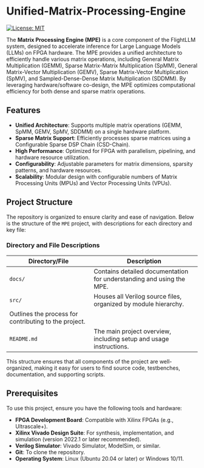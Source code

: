 # Unified-Matrix-Processing-Engine



[![License: MIT](https://img.shields.io/badge/License-MIT-yellow.svg)](https://opensource.org/licenses/MIT)

The **Matrix Processing Engine (MPE)** is a core component of the FlightLLM system, designed to accelerate inference for Large Language Models (LLMs) on FPGA hardware. The MPE provides a unified architecture to efficiently handle various matrix operations, including General Matrix Multiplication (GEMM), Sparse Matrix-Matrix Multiplication (SpMM), General Matrix-Vector Multiplication (GEMV), Sparse Matrix-Vector Multiplication (SpMV), and Sampled-Dense-Dense Matrix Multiplication (SDDMM). By leveraging hardware/software co-design, the MPE optimizes computational efficiency for both dense and sparse matrix operations.


## Features

- **Unified Architecture**: Supports multiple matrix operations (GEMM, SpMM, GEMV, SpMV, SDDMM) on a single hardware platform.
- **Sparse Matrix Support**: Efficiently processes sparse matrices using a Configurable Sparse DSP Chain (CSD-Chain).
- **High Performance**: Optimized for FPGA with parallelism, pipelining, and hardware resource utilization.
- **Configurability**: Adjustable parameters for matrix dimensions, sparsity patterns, and hardware resources.
- **Scalability**: Modular design with configurable numbers of Matrix Processing Units (MPUs) and Vector Processing Units (VPUs).

## Project Structure

The repository is organized to ensure clarity and ease of navigation. Below is the structure of the `MPE` project, with descriptions for each directory and key file:


### Directory and File Descriptions

| Directory/File       | Description                                                                 |
|----------------------|-----------------------------------------------------------------------------|
| `docs/`              | Contains detailed documentation for understanding and using the MPE.       |
| `src/`               | Houses all Verilog source files, organized by module hierarchy.            |
| Outlines the process for contributing to the project.                      |
| `README.md`          | The main project overview, including setup and usage instructions.         |

This structure ensures that all components of the project are well-organized, making it easy for users to find source code, testbenches, documentation, and supporting scripts.

## Prerequisites

To use this project, ensure you have the following tools and hardware:

- **FPGA Development Board**: Compatible with Xilinx FPGAs (e.g., Ultrascale+).
- **Xilinx Vivado Design Suite**: For synthesis, implementation, and simulation (version 2022.1 or later recommended).
- **Verilog Simulator**: Vivado Simulator, ModelSim, or similar.
- **Git**: To clone the repository.
- **Operating System**: Linux (Ubuntu 20.04 or later) or Windows 10/11.

